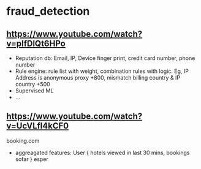 # fraud_detection
## https://www.youtube.com/watch?v=pIfDlQt6HPo

- Reputation db: Email, IP, Device finger print, credit card number, phone number
- Rule engine: rule list with weight, combination rules with logic. Eg, IP Address is anonymous proxy +800, mismatch billing country & IP country +500
- Supervised ML
- ...

## https://www.youtube.com/watch?v=UcVLfl4kCF0
booking.com
- aggreagated features: User { hotels viewed in last 30 mins, bookings sofar } esper
